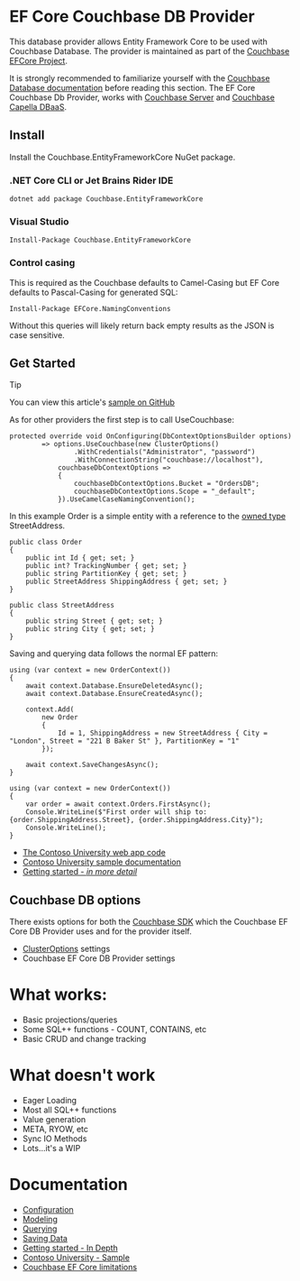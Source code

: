 # EF Core Couchbase DB Provider

This database provider allows Entity Framework Core to be used with Couchbase Database. The provider is maintained as part of the [Couchbase EFCore Project](https://github.com/couchbaselabs/couchbase-efcore-provider).

It is strongly recommended to familiarize yourself with the [Couchbase Database documentation](https://docs.couchbase.com/home/index.html) before reading this section. The EF Core Couchbase Db Provider, works
with [Couchbase Server](https://docs.couchbase.com/home/server.html) and [Couchbase Capella DBaaS](https://docs.couchbase.com/home/cloud.html).

## Install

Install the Couchbase.EntityFrameworkCore NuGet package.

### .NET Core CLI or Jet Brains Rider IDE
```dotnet add package Couchbase.EntityFrameworkCore```
### Visual Studio
```Install-Package Couchbase.EntityFrameworkCore```

### Control casing
This is  required as the Couchbase defaults to Camel-Casing but EF Core defaults to Pascal-Casing for generated SQL:

```Install-Package EFCore.NamingConventions```

Without this queries will likely return back empty results as the JSON is case sensitive.

## Get Started

> [!TIP]
> You can view this article's [sample on GitHub](https://github.com/couchbaselabs/couchbase-efcore-provider/tree/main/samples/ContosoUniversity)

As for other providers the first step is to call UseCouchbase:

```
protected override void OnConfiguring(DbContextOptionsBuilder options)
        => options.UseCouchbase(new ClusterOptions()
                .WithCredentials("Administrator", "password")
                .WithConnectionString("couchbase://localhost"),
            couchbaseDbContextOptions =>
            {
                couchbaseDbContextOptions.Bucket = "OrdersDB";
                couchbaseDbContextOptions.Scope = "_default";
            }).UseCamelCaseNamingConvention();
```

In this example Order is a simple entity with a reference to the [owned type](https://learn.microsoft.com/en-us/ef/core/modeling/owned-entities) StreetAddress.

```
public class Order
{
    public int Id { get; set; }
    public int? TrackingNumber { get; set; }
    public string PartitionKey { get; set; }
    public StreetAddress ShippingAddress { get; set; }
}
```
```
public class StreetAddress
{
    public string Street { get; set; }
    public string City { get; set; }
}
```

Saving and querying data follows the normal EF pattern:

```
using (var context = new OrderContext())
{
    await context.Database.EnsureDeletedAsync();
    await context.Database.EnsureCreatedAsync();

    context.Add(
        new Order
        {
            Id = 1, ShippingAddress = new StreetAddress { City = "London", Street = "221 B Baker St" }, PartitionKey = "1"
        });

    await context.SaveChangesAsync();
}

using (var context = new OrderContext())
{
    var order = await context.Orders.FirstAsync();
    Console.WriteLine($"First order will ship to: {order.ShippingAddress.Street}, {order.ShippingAddress.City}");
    Console.WriteLine();
}
```

* [The Contoso University web app code](https://github.com/couchbaselabs/couchbase-efcore-provider/tree/main/samples/ContosoUniversity)
* [Contoso University sample documentation](https://github.com/couchbaselabs/couchbase-efcore-provider/blob/main/docs/contoso-sample.md)
* [Getting started - _in more detail_](https://github.com/couchbaselabs/couchbase-efcore-provider/blob/main/docs/getting-started.md)

## Couchbase DB options
There exists options for both the [Couchbase SDK](https://docs.couchbase.com/dotnet-sdk/current/hello-world/start-using-sdk.html) which the Couchbase EF Core DB Provider uses and for the provider itself.
* [ClusterOptions](https://docs.couchbase.com/dotnet-sdk/current/ref/client-settings.html) settings
* Couchbase EF Core DB Provider settings

 # What works:
 * Basic projections/queries
 * Some SQL++ functions - COUNT, CONTAINS, etc
 * Basic CRUD and change tracking

 # What doesn't work
 * Eager Loading
 * Most all SQL++ functions
 * Value generation
 * META, RYOW, etc
 * Sync IO Methods
 * Lots...it's a WIP

# Documentation
* [Configuration](https://github.com/couchbaselabs/couchbase-efcore-provider/blob/main/docs/configuration.md)
* [Modeling](https://github.com/couchbaselabs/couchbase-efcore-provider/blob/main/docs/modeling.md)
* [Querying](https://github.com/couchbaselabs/couchbase-efcore-provider/blob/main/docs/Queries.md)
* [Saving Data](https://github.com/couchbaselabs/couchbase-efcore-provider/blob/main/docs/crud.md)
* [Getting started - In Depth](https://github.com/couchbaselabs/couchbase-efcore-provider/blob/main/docs/getting-started.md)
* [Contoso University - Sample](https://github.com/couchbaselabs/couchbase-efcore-provider/blob/main/docs/contoso-sample.md)
* [Couchbase EF Core limitations](https://github.com/couchbaselabs/couchbase-efcore-provider/blob/main/docs/limitations.md)
